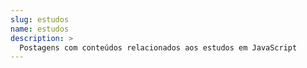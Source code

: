 ```yaml
---
slug: estudos
name: estudos
description: >
  Postagens com conteúdos relacionados aos estudos em JavaScript
---
```

